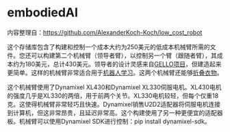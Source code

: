 # embodiedAI


内容整理自：https://github.com/AlexanderKoch-Koch/low_cost_robot

这个存储库包含了构建和控制一个成本大约为250美元的低成本机械臂所需的文件。您还可以构建第二个机械臂（领导者臂），以控制另一个臂（跟随者臂），其成本约为180美元，总计430美元。领导者的设计灵感来自[GELLO项目](https://github.com/wuphilipp/gello_mechanical)，但建造起来更简单。这样的机械臂非常适合用于[机器人学习](https://x.com/alexkoch_ai/status/1756500716854841835?s=20)。这两个机械臂还能够[折叠衣物](https://x.com/alexkoch_ai/status/1772750496174149708?s=20)。

这个机械臂使用了Dynamixel XL430和Dynamixel XL330伺服电机。XL430电机的强度几乎是XL330的两倍，用于前两个关节。XL330电机较轻，但每个仅重18克。这使得机械臂非常轻巧且快速。Dynamixel销售U2D2适配器将伺服电机连接到计算机，但这非常昂贵，且延迟非常高。这个构建使用了另一种更便宜的适配器板。机械臂可以使用Dynamixel SDK进行控制：pip install dynamixel-sdk。
